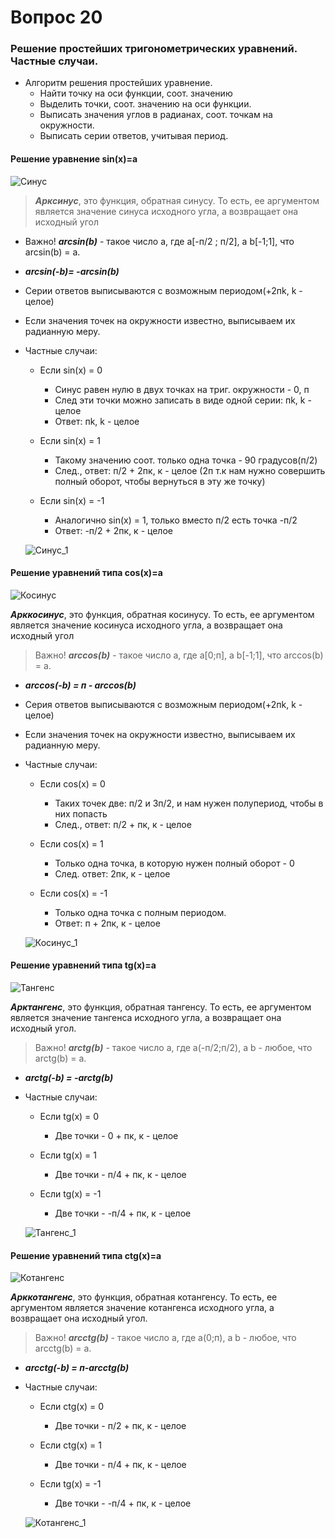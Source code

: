 # Вопрос 20

### Решение простейших тригонометрических уравнений. Частные случаи.

- Алгоритм решения простейших уравнение. 
    * Найти точку на оси функции, соот. значению
    * Выделить точки, соот. значению на оси функции.
    * Выписать значения углов в радианах, соот. точкам на окружности.
    * Выписать серии ответов, учитывая период.

#### Решение уравнение sin(x)=a

![Синус](./Картинки/Вопрос_20/Синус.png)

> ***Арксинус***, это функция, обратная синусу. То есть, ее аргументом является значение синуса исходного угла, а возвращает она исходный угол

 - Важно! ***arcsin(b)*** - такое число a, где a[-п/2 ; п/2], а b[-1;1], что arcsin(b) = a.
 - ***arcsin(-b)= -arcsin(b)***

- Серии ответов выписываются с возможным периодом(+2пk, k - целое)
- Если значения точек на окружности известно, выписываем их радианную меру.

- Частные случаи:
    * Если sin(x) = 0
        * Синус равен нулю в двух точках на триг. окружности - 0, п
        * След эти точки можно записать в виде одной серии: пk, k - целое
        * Ответ: пk, k - целое

    * Если sin(x) = 1
        * Такому значению соот. только одна точка - 90 градусов(п/2)
        * След., ответ: п/2 + 2пк, к - целое (2п т.к нам нужно совершить полный оборот, чтобы вернуться в эту же точку)

    * Если sin(x) = -1
        * Аналогично sin(x) = 1, только вместо п/2 есть точка -п/2
        * Ответ: -п/2 + 2пк, к - целое

    ![Синус_1](./Картинки/Вопрос_20/Синус_1.png)


#### Решение уравнений типа cos(x)=a

![Косинус](./Картинки/Вопрос_20/Косинус.png)

***Арккосинус***, это функция, обратная косинусу. То есть, ее аргументом является значение косинуса исходного угла, а возвращает она исходный угол

> Важно! ***arccos(b)*** - такое число a, где a[0;п], а b[-1;1], что arccos(b) = a.
- ***arccos(-b) = п - arccos(b)***

- Серия ответов выписываются с возможным периодом(+2пk, k - целое)
- Если значения точек на окружности известно, выписываем их радианную меру.

- Частные случаи:
    * Если cos(x) = 0
        * Таких точек две: п/2 и 3п/2, и нам нужен полупериод, чтобы в них попасть
        * След., ответ: п/2 + пк, к - целое

    * Если cos(x) = 1
        * Только одна точка, в которую нужен полный оборот - 0
        * След. ответ: 2пк, к - целое

    * Если cos(x) = -1
        * Только одна точка с полным периодом.
        * Ответ: п + 2пк, к - целое

    ![Косинус_1](./Картинки/Вопрос_20/Косинус_1.png)

#### Решение уравнений типа tg(x)=a

![Тангенс](./Картинки/Вопрос_20/Тангенс.png)

***Арктангенс***, это функция, обратная тангенсу. То есть, ее аргументом является значение тангенса исходного угла, а возвращает она исходный угол.

> Важно! ***arctg(b)*** - такое число a, где a(-п/2;п/2), а b - любое, что arctg(b) = a.
- ***arctg(-b) = -arctg(b)***

- Частные случаи:
    * Если tg(x) = 0
        * Две точки - 0 + пк, к - целое
       
    * Если tg(x) = 1
        * Две точки - п/4 + пк, к - целое

    * Если tg(x) = -1
        * Две точки - -п/4 + пк, к - целое

   ![Тангенс_1](./Картинки/Вопрос_20/Тангенс_1.png) 

#### Решение уравнений типа ctg(x)=a

![Котангенс](./Картинки/Вопрос_20/Котангенс.png)

***Арккотангенс***, это функция, обратная котангенсу. То есть, ее аргументом является значение котангенса исходного угла, а возвращает она исходный угол.

> Важно! ***arcctg(b)*** - такое число a, где a(0;п), а b - любое, что arcctg(b) = a.
- ***arcctg(-b) = п-arcctg(b)***

- Частные случаи:
    * Если ctg(x) = 0
        * Две точки - п/2 + пк, к - целое
       
    * Если ctg(x) = 1
        * Две точки - п/4 + пк, к - целое

    * Если tg(x) = -1
        * Две точки - -п/4 + пк, к - целое

    ![Котангенс_1](./Картинки/Вопрос_20/Котангенс_1.png) 